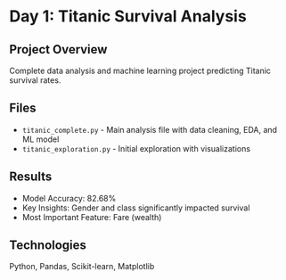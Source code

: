 # Day 1: Titanic Survival Analysis

## Project Overview
Complete data analysis and machine learning project predicting Titanic survival rates.

## Files
- `titanic_complete.py` - Main analysis file with data cleaning, EDA, and ML model
- `titanic_exploration.py` - Initial exploration with visualizations

## Results
- Model Accuracy: 82.68%
- Key Insights: Gender and class significantly impacted survival
- Most Important Feature: Fare (wealth)

## Technologies
Python, Pandas, Scikit-learn, Matplotlib
